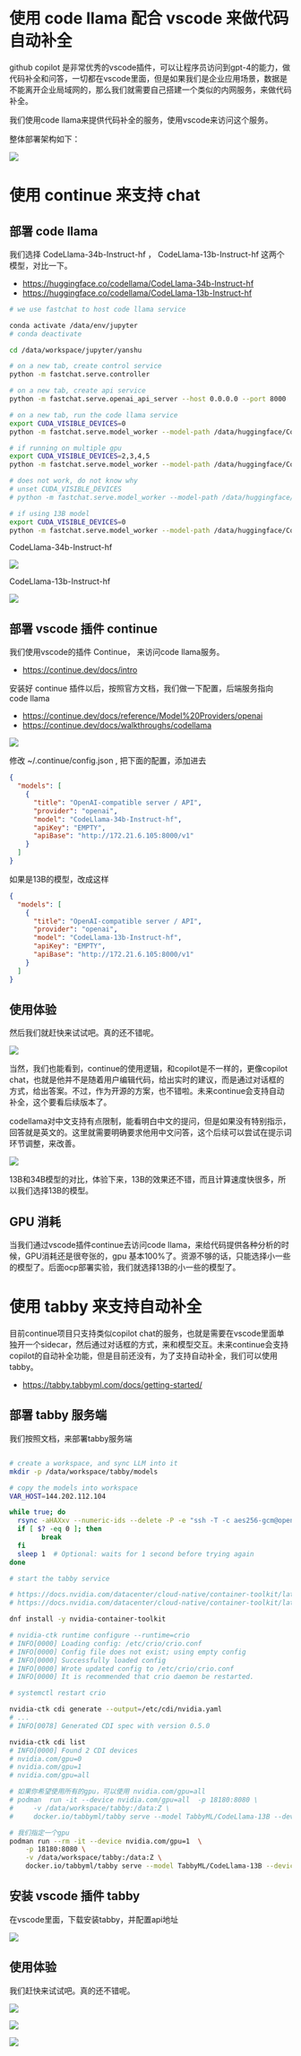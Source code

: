 # 使用 code llama 配合 vscode 来做代码自动补全

github copilot 是非常优秀的vscode插件，可以让程序员访问到gpt-4的能力，做代码补全和问答，一切都在vscode里面，但是如果我们是企业应用场景，数据是不能离开企业局域网的，那么我们就需要自己搭建一个类似的内网服务，来做代码补全。

我们使用code llama来提供代码补全的服务，使用vscode来访问这个服务。

整体部署架构如下：

![](./dia/2024.01.codellama.vscode.1.drawio.svg)

<!-- 本文写作逻辑结构如下：

![](./dia/2024.01.codellama.vscode.2.drawio.svg) -->

# 使用 continue 来支持 chat

## 部署 code llama

我们选择 CodeLlama-34b-Instruct-hf ， CodeLlama-13b-Instruct-hf 这两个模型，对比一下。

- https://huggingface.co/codellama/CodeLlama-34b-Instruct-hf
- https://huggingface.co/codellama/CodeLlama-13b-Instruct-hf

```bash
# we use fastchat to host code llama service

conda activate /data/env/jupyter
# conda deactivate

cd /data/workspace/jupyter/yanshu

# on a new tab, create control service
python -m fastchat.serve.controller

# on a new tab, create api service
python -m fastchat.serve.openai_api_server --host 0.0.0.0 --port 8000

# on a new tab, run the code llama service
export CUDA_VISIBLE_DEVICES=0
python -m fastchat.serve.model_worker --model-path /data/huggingface/CodeLlama-34b-Instruct-hf --debug DEBUG

# if running on multiple gpu
export CUDA_VISIBLE_DEVICES=2,3,4,5
python -m fastchat.serve.model_worker --model-path /data/huggingface/CodeLlama-34b-Instruct-hf --num-gpus 4 --max-gpu-memory 20Gib --debug DEBUG

# does not work, do not know why
# unset CUDA_VISIBLE_DEVICES
# python -m fastchat.serve.model_worker --model-path /data/huggingface/CodeLlama-34b-Instruct-hf --gpus 2,3 --debug DEBUG

# if using 13B model
export CUDA_VISIBLE_DEVICES=0
python -m fastchat.serve.model_worker --model-path /data/huggingface/CodeLlama-13b-Instruct-hf --debug DEBUG

```

CodeLlama-34b-Instruct-hf

![](imgs/2024-02-05-11-44-37.png)

CodeLlama-13b-Instruct-hf

![](imgs/2024-02-05-12-27-22.png)


## 部署 vscode 插件 continue

我们使用vscode的插件 Continue， 来访问code llama服务。

- https://continue.dev/docs/intro

安装好 continue 插件以后，按照官方文档，我们做一下配置，后端服务指向 code llama

- https://continue.dev/docs/reference/Model%20Providers/openai
- https://continue.dev/docs/walkthroughs/codellama

![](imgs/2024-01-27-22-08-53.png)

修改 ~/.continue/config.json , 把下面的配置，添加进去

```json
{
  "models": [
    {
      "title": "OpenAI-compatible server / API",
      "provider": "openai",
      "model": "CodeLlama-34b-Instruct-hf",
      "apiKey": "EMPTY",
      "apiBase": "http://172.21.6.105:8000/v1"
    }
  ]
}

```

如果是13B的模型，改成这样

```json
{
  "models": [
    {
      "title": "OpenAI-compatible server / API",
      "provider": "openai",
      "model": "CodeLlama-13b-Instruct-hf",
      "apiKey": "EMPTY",
      "apiBase": "http://172.21.6.105:8000/v1"
    }
  ]
}

```

## 使用体验

然后我们就赶快来试试吧。真的还不错呢。

![](imgs/2024-01-27-22-19-09.png)

当然，我们也能看到，continue的使用逻辑，和copilot是不一样的，更像copilot chat，也就是他并不是随着用户编辑代码，给出实时的建议，而是通过对话框的方式，给出答案。不过，作为开源的方案，也不错啦。未来continue会支持自动补全，这个要看后续版本了。

codellama对中文支持有点限制，能看明白中文的提问，但是如果没有特别指示，回答就是英文的。这里就需要明确要求他用中文问答，这个后续可以尝试在提示词环节调整，来改善。

![](imgs/2024-02-01-14-40-22.png)

13B和34B模型的对比，体验下来，13B的效果还不错，而且计算速度快很多，所以我们选择13B的模型。

## GPU 消耗

当我们通过vscode插件continue去访问code llama，来给代码提供各种分析的时候，GPU消耗还是很夸张的，gpu 基本100%了。资源不够的话，只能选择小一些的模型了。后面ocp部署实验，我们就选择13B的小一些的模型了。

# 使用 tabby 来支持自动补全

目前continue项目只支持类似copilot chat的服务，也就是需要在vscode里面单独开一个sidecar，然后通过对话框的方式，来和模型交互。未来continue会支持copilot的自动补全功能，但是目前还没有，为了支持自动补全，我们可以使用tabby。

- https://tabby.tabbyml.com/docs/getting-started/

## 部署 tabby 服务端

我们按照文档，来部署tabby服务端

```bash

# create a workspace, and sync LLM into it
mkdir -p /data/workspace/tabby/models

# copy the models into workspace
VAR_HOST=144.202.112.104

while true; do
  rsync -aHAXxv --numeric-ids --delete -P -e "ssh -T -c aes256-gcm@openssh.com -x -o Compression=no -o ProxyCommand='connect-proxy -S 172.21.1.211:18805 %h %p'" root@${VAR_HOST}:/root/.tabby/models/  /data/workspace/tabby/models/
  if [ $? -eq 0 ]; then
        break
  fi
  sleep 1  # Optional: waits for 1 second before trying again
done

# start the tabby service

# https://docs.nvidia.com/datacenter/cloud-native/container-toolkit/latest/install-guide.html#configuring-podman
# https://docs.nvidia.com/datacenter/cloud-native/container-toolkit/latest/cdi-support.html

dnf install -y nvidia-container-toolkit

# nvidia-ctk runtime configure --runtime=crio
# INFO[0000] Loading config: /etc/crio/crio.conf
# INFO[0000] Config file does not exist; using empty config
# INFO[0000] Successfully loaded config
# INFO[0000] Wrote updated config to /etc/crio/crio.conf
# INFO[0000] It is recommended that crio daemon be restarted.

# systemctl restart crio

nvidia-ctk cdi generate --output=/etc/cdi/nvidia.yaml
# ...
# INFO[0078] Generated CDI spec with version 0.5.0

nvidia-ctk cdi list
# INFO[0000] Found 2 CDI devices
# nvidia.com/gpu=0
# nvidia.com/gpu=1
# nvidia.com/gpu=all

# 如果你希望使用所有的gpu，可以使用 nvidia.com/gpu=all
# podman  run -it --device nvidia.com/gpu=all  -p 18180:8080 \
#     -v /data/workspace/tabby:/data:Z \
#     docker.io/tabbyml/tabby serve --model TabbyML/CodeLlama-13B --device cuda

# 我们指定一个gpu
podman run --rm -it --device nvidia.com/gpu=1  \
    -p 18180:8080 \
    -v /data/workspace/tabby:/data:Z \
    docker.io/tabbyml/tabby serve --model TabbyML/CodeLlama-13B --device cuda


```

## 安装 vscode 插件 tabby

在vscode里面，下载安装tabby，并配置api地址

![](imgs/2024-01-31-23-36-18.png)

## 使用体验

我们赶快来试试吧。真的还不错呢。

![](imgs/2024-01-31-23-38-41.png)

![](imgs/2024-01-31-23-39-45.png)

![](imgs/2024-01-31-23-40-12.png)

